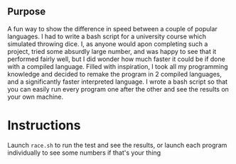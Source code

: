 ## Purpose
A fun way to show the difference in speed between a couple of popular languages. I had to write a bash script for a university course which simulated throwing dice. I, as anyone would apon completing such a project, tried some absurdly large number, and was happy to see that it performed fairly well, but I did wonder how much faster it could be if done with a compiled language. 
    Filled with inspiration, I took all my programming knowledge and decided to remake the program in 2 compiled languages, and a significantly faster interpreted language. I wrote a bash script so that you can easily run every program one after the other and see the results on your own machine.

# Instructions
Launch `race.sh` to run the test and see the results, or launch each program individually to see some numbers if that's your thing
